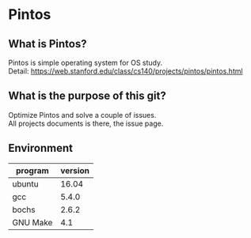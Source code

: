 # Pintos

## What is Pintos?
Pintos is simple operating system for OS study.  
Detail: https://web.stanford.edu/class/cs140/projects/pintos/pintos.html  

## What is the purpose of this git?
Optimize Pintos and solve a couple of issues.  
All projects documents is there, the issue page.  

## Environment 

| program  | version  |
|---|---|
| ubuntu | 16.04 |
| gcc  | 5.4.0 |
| bochs  | 2.6.2 |
| GNU Make  | 4.1  |